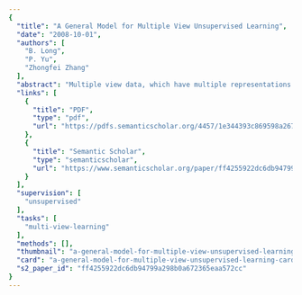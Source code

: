```yaml
---
{
  "title": "A General Model for Multiple View Unsupervised Learning",
  "date": "2008-10-01",
  "authors": [
    "B. Long",
    "P. Yu",
    "Zhongfei Zhang"
  ],
  "abstract": "Multiple view data, which have multiple representations from different feature spaces or graph spaces, arise in various data mining applications such as information retrieval, bioinformatics and social network analysis. Since different representations could have very different statistical properties, how to learn a consensus pattern from multiple representations is a challenging problem. In this paper, we propose a general model for multiple view unsupervised learning. The proposed model introduces the concept of mapping function to make the different patterns from different pattern spaces comparable and hence an optimal pattern can be learned from the multiple patterns of multiple representations. Under this model, we formulate two specific models for two important cases of unsupervised learning, clustering and spectral dimensionality reduction; we derive an iterating algorithm for multiple view clustering, and a simple algorithm providing a global optimum to multiple spectral dimensionality reduction. We also extend the proposed model and algorithms to evolutionary clustering and unsupervised learning with side information. Empirical evaluations on both synthetic and real data sets demonstrate the effectiveness of the proposed model and algorithms.",
  "links": [
    {
      "title": "PDF",
      "type": "pdf",
      "url": "https://pdfs.semanticscholar.org/4457/1e344393c869598a2677d08f41623eaeb678.pdf"
    },
    {
      "title": "Semantic Scholar",
      "type": "semanticscholar",
      "url": "https://www.semanticscholar.org/paper/ff4255922dc6db94799a298b0a672365eaa572cc"
    }
  ],
  "supervision": [
    "unsupervised"
  ],
  "tasks": [
    "multi-view-learning"
  ],
  "methods": [],
  "thumbnail": "a-general-model-for-multiple-view-unsupervised-learning-thumb.jpg",
  "card": "a-general-model-for-multiple-view-unsupervised-learning-card.jpg",
  "s2_paper_id": "ff4255922dc6db94799a298b0a672365eaa572cc"
}
---
```



